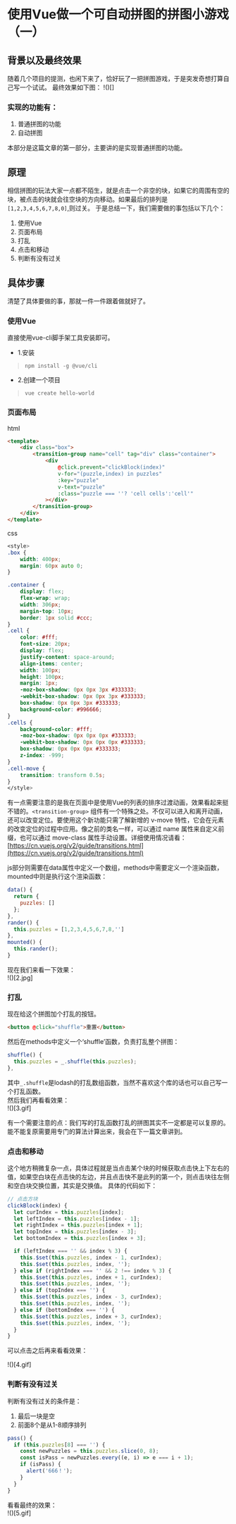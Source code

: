 # 使用Vue做一个可自动拼图的拼图小游戏（一）

## 背景以及最终效果

随着几个项目的提测，也闲下来了，恰好玩了一把拼图游戏，于是突发奇想打算自己写一个试试。
最终效果如下图：
!()[]

### 实现的功能有：

1. 普通拼图的功能
2. 自动拼图

本部分是这篇文章的第一部分，主要讲的是实现普通拼图的功能。

## 原理

相信拼图的玩法大家一点都不陌生，就是点击一个非空的块，如果它的周围有空的块，被点击的块就会往空块的方向移动。如果最后的排列是`[1,2,3,4,5,6,7,8,0]`,则过关。
于是总结一下，我们需要做的事包括以下几个：

1. 使用Vue
2. 页面布局
3. 打乱
4. 点击和移动
5. 判断有没有过关

## 具体步骤

清楚了具体要做的事，那就一件一件跟着做就好了。

### 使用Vue

直接使用vue-cli脚手架工具安装即可。

- 1.安装

> `npm install -g @vue/cli`

- 2.创建一个项目

> `vue create hello-world`

### 页面布局

html

```html
<template>
    <div class="box">
        <transition-group name="cell" tag="div" class="container">
            <div
                @click.prevent="clickBlock(index)"
                v-for="(puzzle,index) in puzzles"
                :key="puzzle"
                v-text="puzzle"
                :class="puzzle === ''? 'cell cells':'cell'"
            ></div>
        </transition-group>
    </div>
</template>
```

css

```css
<style>
.box {
    width: 400px;
    margin: 60px auto 0;
}

.container {
    display: flex;
    flex-wrap: wrap;
    width: 306px;
    margin-top: 10px;
    border: 1px solid #ccc;
}
.cell {
    color: #fff;
    font-size: 20px;
    display: flex;
    justify-content: space-around;
    align-items: center;
    width: 100px;
    height: 100px;
    margin: 1px;
    -moz-box-shadow: 0px 0px 3px #333333;
    -webkit-box-shadow: 0px 0px 3px #333333;
    box-shadow: 0px 0px 3px #333333;
    background-color: #996666;
}
.cells {
    background-color: #fff;
    -moz-box-shadow: 0px 0px 0px #333333;
    -webkit-box-shadow: 0px 0px 0px #333333;
    box-shadow: 0px 0px 0px #333333;
    z-index: -999;
}
.cell-move {
    transition: transform 0.5s;
}
</style>
```

有一点需要注意的是我在页面中是使用Vue的列表的排序过渡动画，效果看起来挺不错的。`<transition-group>` 组件有一个特殊之处。不仅可以进入和离开动画，还可以改变定位。要使用这个新功能只需了解新增的 v-move 特性，它会在元素的改变定位的过程中应用。像之前的类名一样，可以通过 name 属性来自定义前缀，也可以通过 move-class 属性手动设置。详细使用情况请看：  
[https://cn.vuejs.org/v2/guide/transitions.html](https://cn.vuejs.org/v2/guide/transitions.html)  

js部分则需要在data属性中定义一个数组，methods中需要定义一个渲染函数，mounted中则是执行这个渲染函数：  

```javascript
data() {
  return {
    puzzles: []
  };
},
rander() {
  this.puzzles = [1,2,3,4,5,6,7,8,'']
},
mounted() {
  this.rander();
}
```

现在我们来看一下效果：  
!()[2.jpg]

### 打乱

现在给这个拼图加个打乱的按钮。

```html
<button @click="shuffle">重置</button>
```

然后在methods中定义一个‘shuffle’函数，负责打乱整个拼图：

```javascript
shuffle() {
  this.puzzles = _.shuffle(this.puzzles);
},
```

其中`_.shuffle`是lodash的打乱数组函数，当然不喜欢这个库的话也可以自己写一个打乱函数。  
然后我们再看看效果：  
!()[3.gif]

有一个需要注意的点：我们写的打乱函数打乱的拼图其实不一定都是可以复原的。能不能复原需要用专门的算法计算出来，我会在下一篇文章讲到。

### 点击和移动

这个地方稍微复杂一点，具体过程就是当点击某个块的时候获取点击快上下左右的值，如果空白块在点击快的左边，并且点击快不是此列的第一个，则点击块往左侧和空白块交换位置，其实是交换值。
具体的代码如下：  

```javascript
// 点击方块
clickBlock(index) {
  let curIndex = this.puzzles[index];
  let leftIndex = this.puzzles[index - 1];
  let rightIndex = this.puzzles[index + 1];
  let topIndex = this.puzzles[index - 3];
  let bottomIndex = this.puzzles[index + 3];

  if (leftIndex === '' && index % 3) {
    this.$set(this.puzzles, index - 1, curIndex);
    this.$set(this.puzzles, index, '');
  } else if (rightIndex === '' && 2 !== index % 3) {
    this.$set(this.puzzles, index + 1, curIndex);
    this.$set(this.puzzles, index, '');
  } else if (topIndex === '') {
    this.$set(this.puzzles, index - 3, curIndex);
    this.$set(this.puzzles, index, '');
  } else if (bottomIndex === '') {
    this.$set(this.puzzles, index + 3, curIndex);
    this.$set(this.puzzles, index, '');
  }
}
```

可以点击之后再来看看效果：

!()[4.gif]

### 判断有没有过关

判断有没有过关的条件是：  

1. 最后一块是空
2. 前面8个是从1-8顺序排列

```javascript
pass() {
  if (this.puzzles[8] === '') {
    const newPuzzles = this.puzzles.slice(0, 8);
    const isPass = newPuzzles.every((e, i) => e === i + 1);
    if (isPass) {
      alert('666！');
    }
  }
}
```

看看最终的效果：  
!()[5.gif]